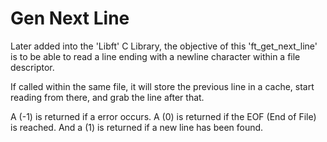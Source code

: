 # Gen Next Line

Later added into the 'Libft' C Library, the objective of this 'ft_get_next_line' is to be able to read a line ending with a newline character within a file descriptor. 

If called within the same file, it will store the previous line in a cache, start reading from there, and grab the line after that.

A (-1) is returned if a error occurs.
A (0) is returned if the EOF (End of File) is reached.
And a (1) is returned if a new line has been found.
